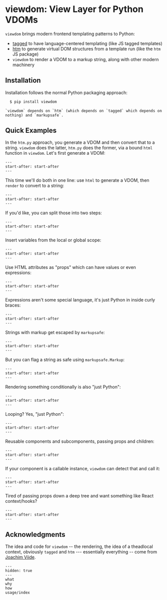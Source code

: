 # viewdom: View Layer for Python VDOMs

`viewdom` brings modern frontend templating patterns to Python:

- [tagged](https://github.com/jviide/tagged) to have language-centered templating (like JS tagged templates)
- [htm](https://github.com/jviide/htm.py) to generate virtual DOM structures from a template run (like the `htm` JS package)
- `viewdom` to render a VDOM to a markup string, along with other modern machinery

## Installation

Installation follows the normal Python packaging approach:

```bash
  $ pip install viewdom
```

```{note}
`viewdom` depends on `htm` (which depends on `tagged` which depends on nothing) and `markupsafe`.
```

## Quick Examples

In the ``htm.py`` approach, you generate a VDOM and then convert that to a string.
``viewdom`` does the latter, ``htm.py`` does the former, via a bound ``html`` function in ``viewdom``.
Let's first generate a VDOM:

```{literalinclude} ../examples/index/vdom.py
---
start-after: start-after
---
```

This time we'll do both in one line: use `html` to generate a VDOM, then `render` to convert to a string:

```{literalinclude} ../examples/index/render.py
---
start-after: start-after
---
```

If you'd like, you can split those into two steps:

```{literalinclude} ../examples/index/split.py
---
start-after: start-after
---
```

Insert variables from the local or global scope:

```{literalinclude} ../examples/index/scope.py
---
start-after: start-after
---
```

Use HTML attributes as "props" which can have values or even expressions:

```{literalinclude} ../examples/index/props.py
---
start-after: start-after
---
```


Expressions aren't some special language, it's just Python in inside curly braces:

```{literalinclude} ../examples/index/expressions.py
---
start-after: start-after
---
```

Strings with markup get escaped by `markupsafe`:

```{literalinclude} ../examples/index/escaping.py
---
start-after: start-after
---
```

But you can flag a string as safe using `markupsafe.Markup`:

```{literalinclude} ../examples/index/prevent_escaping.py
---
start-after: start-after
---
```

Rendering something conditionally is also "just Python":

```{literalinclude} ../examples/index/conditional.py
---
start-after: start-after
---
```

Looping? Yes, "just Python":

```{literalinclude} ../examples/index/looping.py
---
start-after: start-after
---
```

Reusable components and subcomponents, passing props and children:

```{literalinclude} ../examples/index/components.py
---
start-after: start-after
---
```

If your component is a callable instance, ``viewdom`` can detect that and call it:

```{literalinclude} ../examples/index/callable.py
---
start-after: start-after
---
```

Tired of passing props down a deep tree and want something like React context/hooks?

```{literalinclude} ../examples/index/context.py
---
start-after: start-after
---
```

## Acknowledgments

The idea and code for `viewdom` -- the rendering, the idea of a theadlocal context, obviously `tagged` and `htm` --- essentially everything -- come from [Joachim Viide](https://github.com/jviide).

```{toctree}
---
hidden: true
---
what
why
how
usage/index
```
